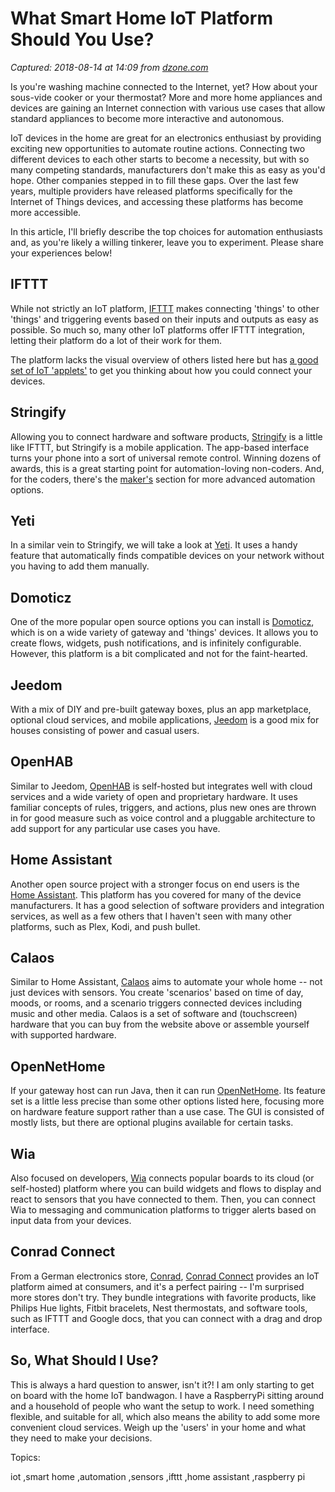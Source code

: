 # What Smart Home IoT Platform Should You Use?

_Captured: 2018-08-14 at 14:09 from [dzone.com](https://dzone.com/articles/what-smart-home-iot-platform-should-you-use?edition=385369&utm_source=Zone%20Newsletter&utm_medium=email&utm_campaign=iot%202018-08-14)_

Is you're washing machine connected to the Internet, yet? How about your sous-vide cooker or your thermostat? More and more home appliances and devices are gaining an Internet connection with various use cases that allow standard appliances to become more interactive and autonomous.

IoT devices in the home are great for an electronics enthusiast by providing exciting new opportunities to automate routine actions. Connecting two different devices to each other starts to become a necessity, but with so many competing standards, manufacturers don't make this as easy as you'd hope. Other companies stepped in to fill these gaps. Over the last few years, multiple providers have released platforms specifically for the Internet of Things devices, and accessing these platforms has become more accessible.

In this article, I'll briefly describe the top choices for automation enthusiasts and, as you're likely a willing tinkerer, leave you to experiment. Please share your experiences below!

## IFTTT

While not strictly an IoT platform, [IFTTT](https://ifttt.com/) makes connecting 'things' to other 'things' and triggering events based on their inputs and outputs as easy as possible. So much so, many other IoT platforms offer IFTTT integration, letting their platform do a lot of their work for them.

The platform lacks the visual overview of others listed here but has [a good set of IoT 'applets'](https://ifttt.com/collections/iot) to get you thinking about how you could connect your devices.

## Stringify

Allowing you to connect hardware and software products, [Stringify](https://www.stringify.com/) is a little like IFTTT, but Stringify is a mobile application. The app-based interface turns your phone into a sort of universal remote control. Winning dozens of awards, this is a great starting point for automation-loving non-coders. And, for the coders, there's the [maker's](https://www.stringify.com/makers/) section for more advanced automation options.

## Yeti

In a similar vein to Stringify, we will take a look at [Yeti](https://getyeti.co). It uses a handy feature that automatically finds compatible devices on your network without you having to add them manually.

## Domoticz

One of the more popular open source options you can install is [Domoticz](https://www.domoticz.com/wiki/Main_Page), which is on a wide variety of gateway and 'things' devices. It allows you to create flows, widgets, push notifications, and is infinitely configurable. However, this platform is a bit complicated and not for the faint-hearted.

## Jeedom

With a mix of DIY and pre-built gateway boxes, plus an app marketplace, optional cloud services, and mobile applications, [Jeedom](https://www.jeedom.com/site/en/) is a good mix for houses consisting of power and casual users.

## OpenHAB

Similar to Jeedom, [OpenHAB](https://www.openhab.org) is self-hosted but integrates well with cloud services and a wide variety of open and proprietary hardware. It uses familiar concepts of rules, triggers, and actions, plus new ones are thrown in for good measure such as voice control and a pluggable architecture to add support for any particular use cases you have.

## Home Assistant

Another open source project with a stronger focus on end users is the [Home Assistant](https://www.home-assistant.io). This platform has you covered for many of the device manufacturers. It has a good selection of software providers and integration services, as well as a few others that I haven't seen with many other platforms, such as Plex, Kodi, and push bullet.

## Calaos

Similar to Home Assistant, [Calaos](https://calaos.fr/en/) aims to automate your whole home -- not just devices with sensors. You create 'scenarios' based on time of day, moods, or rooms, and a scenario triggers connected devices including music and other media. Calaos is a set of software and (touchscreen) hardware that you can buy from the website above or assemble yourself with supported hardware.

## OpenNetHome

If your gateway host can run Java, then it can run [OpenNetHome](http://opennethome.org). Its feature set is a little less precise than some other options listed here, focusing more on hardware feature support rather than a use case. The GUI is consisted of mostly lists, but there are optional plugins available for certain tasks.

## Wia

Also focused on developers, [Wia](https://www.wia.io/) connects popular boards to its cloud (or self-hosted) platform where you can build widgets and flows to display and react to sensors that you have connected to them. Then, you can connect Wia to messaging and communication platforms to trigger alerts based on input data from your devices.

## Conrad Connect

From a German electronics store, [Conrad](https://www.conrad.de), [Conrad Connect](https://conradconnect.de/en) provides an IoT platform aimed at consumers, and it's a perfect pairing -- I'm surprised more stores don't try. They bundle integrations with favorite products, like Philips Hue lights, Fitbit bracelets, Nest thermostats, and software tools, such as IFTTT and Google docs, that you can connect with a drag and drop interface.

## So, What Should I Use?

This is always a hard question to answer, isn't it?! I am only starting to get on board with the home IoT bandwagon. I have a RaspberryPi sitting around and a household of people who want the setup to work. I need something flexible, and suitable for all, which also means the ability to add some more convenient cloud services. Weigh up the 'users' in your home and what they need to make your decisions.

Topics:

iot ,smart home ,automation ,sensors ,ifttt ,home assistant ,raspberry pi
